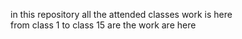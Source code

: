 in this repository all the attended classes work is here 
<br>
from class 1 to class 15 are the work are here 